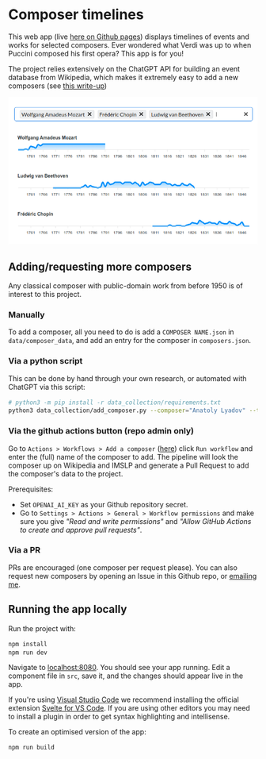 # Composer timelines

This web app (live [here on Github pages](https://zulko.github.io/composer-timelines/?selectedComposers=Giacomo+Puccini%2CGiuseppe+Verdi%2CGaetano+Donizetti%2CGioachino+Rossini%2CVincenzo+Bellini)) displays timelines of events and works for selected composers. Ever wondered what Verdi was up to when Puccini composed his first opera? This app is for you!

The project relies extensively on the ChatGPT API for building an event database from Wikipedia, which makes it extremely easy to add a new composers (see [this write-up](https://github.com/Zulko/composer-timelines/blob/main/docs/write-up.md))

<center><img src='./docs/screenshot.png'/></center>

## Adding/requesting more composers

Any classical composer with public-domain work from before 1950 is of interest to this project.

### Manually

To add a composer, all you need to do is add a `COMPOSER NAME.json` in `data/composer_data`, and add an entry for the composer in `composers.json`.

### Via a python script

This can be done by hand through your own research, or automated with ChatGPT via this script:

```bash
# python3 -m pip install -r data_collection/requirements.txt
python3 data_collection/add_composer.py --composer="Anatoly Lyadov" --target=public/data/
```

### Via the github actions button (repo admin only)

Go to `Actions > Workflows > Add a composer` ([here](https://github.com/Zulko/composer-timelines/actions/workflows/add_composer.yml)) click `Run workflow` and enter the (full) name of the composer to add. The pipeline will look the composer up on Wikipedia and IMSLP and generate a Pull Request to add the composer's data to the project. 

Prerequisites:
- Set `OPENAI_AI_KEY` as your Github repository secret.
- Go to `Settings > Actions > General > Workflow permissions` and make sure you give *"Read and write permissions"* and *"Allow GitHub Actions to create and approve pull requests"*.

### Via a PR

PRs are encouraged (one composer per request please). You can also request new composers by opening an Issue in this Github repo, or [emailing me](mailto:valentin.zulkower+@gmail.com?subject=Composer%20timelines%3A%20new%20composers%20request").

## Running the app locally

Run the project with:

```bash
npm install
npm run dev
```

Navigate to [localhost:8080](http://localhost:8080). You should see your app running. Edit a component file in `src`, save it, and the changes should appear live in the app.

If you're using [Visual Studio Code](https://code.visualstudio.com/) we recommend installing the official extension [Svelte for VS Code](https://marketplace.visualstudio.com/items?itemName=svelte.svelte-vscode). If you are using other editors you may need to install a plugin in order to get syntax highlighting and intellisense.

To create an optimised version of the app:

```bash
npm run build
```
